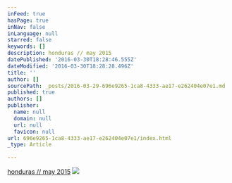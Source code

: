```yaml
---
inFeed: true
hasPage: true
inNav: false
inLanguage: null
starred: false
keywords: []
description: honduras // may 2015
datePublished: '2016-03-30T18:28:46.555Z'
dateModified: '2016-03-30T18:28:28.496Z'
title: ''
author: []
sourcePath: _posts/2016-03-29-696e9265-1ca8-4333-ae17-e262404e07e1.md
published: true
authors: []
publisher:
  name: null
  domain: null
  url: null
  favicon: null
url: 696e9265-1ca8-4333-ae17-e262404e07e1/index.html
_type: Article

---
```

[honduras // may 2015][0]
![](https://s3-us-west-2.amazonaws.com/the-grid-img/p/cb209b09ddd8df373c51447a695ef4aafda178d2.jpg)

[0]: null